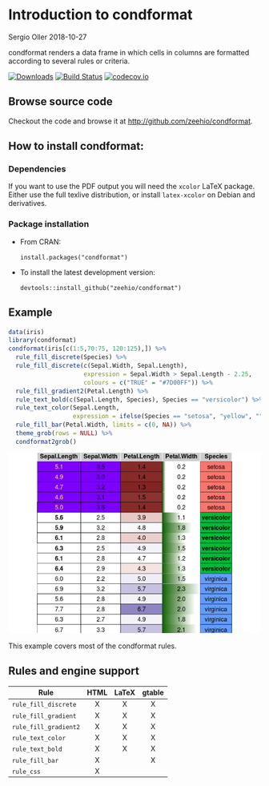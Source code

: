 Introduction to condformat
================
Sergio Oller
2018-10-27

<!-- README.md is generated from README.Rmd. Please edit that file -->
condformat renders a data frame in which cells in columns are formatted according to several rules or criteria.

[![Downloads](https://cranlogs.r-pkg.org/badges/condformat)](https://cran.r-project.org/package=condformat) [![Build Status](https://travis-ci.org/zeehio/condformat.svg?branch=master)](https://travis-ci.org/zeehio/condformat) [![codecov.io](https://codecov.io/github/zeehio/condformat/coverage.svg?branch=master)](https://codecov.io/github/zeehio/condformat)

Browse source code
------------------

Checkout the code and browse it at <http://github.com/zeehio/condformat>.

How to install condformat:
--------------------------

### Dependencies

If you want to use the PDF output you will need the `xcolor` LaTeX package. Either use the full texlive distribution, or install `latex-xcolor` on Debian and derivatives.

### Package installation

-   From CRAN:

        install.packages("condformat")

-   To install the latest development version:

        devtools::install_github("zeehio/condformat")

Example
-------

``` r
data(iris)
library(condformat)
condformat(iris[c(1:5,70:75, 120:125),]) %>%
  rule_fill_discrete(Species) %>%
  rule_fill_discrete(c(Sepal.Width, Sepal.Length),
                     expression = Sepal.Width > Sepal.Length - 2.25,
                     colours = c("TRUE" = "#7D00FF")) %>%
  rule_fill_gradient2(Petal.Length) %>%
  rule_text_bold(c(Sepal.Length, Species), Species == "versicolor") %>%
  rule_text_color(Sepal.Length,
                  expression = ifelse(Species == "setosa", "yellow", "")) %>%
  rule_fill_bar(Petal.Width, limits = c(0, NA)) %>%
  theme_grob(rows = NULL) %>%
  condformat2grob()
```

![](man/figures/README-fig-example-1.png)

This example covers most of the condformat rules.

Rules and engine support
------------------------

| Rule                  | HTML | LaTeX | gtable |
|-----------------------|:----:|:-----:|:------:|
| `rule_fill_discrete`  |   X  |   X   |    X   |
| `rule_fill_gradient`  |   X  |   X   |    X   |
| `rule_fill_gradient2` |   X  |   X   |    X   |
| `rule_text_color`     |   X  |   X   |    X   |
| `rule_text_bold`      |   X  |   X   |    X   |
| `rule_fill_bar`       |   X  |       |    X   |
| `rule_css`            |   X  |       |        |
